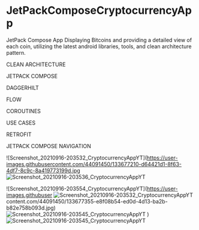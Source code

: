 # JetPackComposeCryptocurrencyApp

JetPack Compose App Displaying Bitcoins and providing a detailed view of each coin, utilizing the latest android libraries, tools, and clean architecture pattern.

CLEAN ARCHITECTURE

JETPACK COMPOSE

DAGGERHILT

FLOW

COROUTINES

USE CASES

RETROFIT

JETPACK COMPOSE NAVIGATION


![Screenshot_20210916-203532_CryptocurrencyAppYT](https://user-images.githubusercontent.com/44091450/133677210-d64421d1-8f63-4df7-8c9c-8a419773199d.jpg
![Screenshot_20210916-203536_CryptocurrencyAppYT](https://user-images.githubusercontent.com/44091450/133677275-84999561-60c3-4678-97ad-bfbc25036b36.jpg)

![Screenshot_20210916-203554_CryptocurrencyAppYT](https://user-images.githubuser
![Screenshot_20210916-203532_CryptocurrencyAppYT](https://user-images.githubusercontent.com/44091450/133678345-e894b793-3abb-412e-b112-70cc878f0d62.jpg)
content.com/44091450/133677355-e8f08b54-ed0d-4d13-ba2b-b82e758b093d.jpg)
![Screenshot_20210916-203545_CryptocurrencyAppYT](https://user-images.githubusercontent.com/44091450/133677358-b597c420-8ad5-4e25-ad44-5dbe1c8e1dda.jpg)
)
![Screenshot_20210916-203545_CryptocurrencyAppYT](https://user-images.githubusercontent.com/44091450/133678385-12852108-a1fa-4e0e-b59d-406039323f18.jpg)


